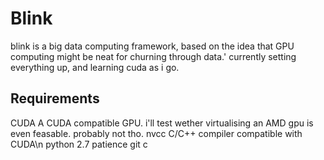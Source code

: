 # Blink
blink is a big data computing framework, based on the idea that GPU computing might be neat for churning through data.'
currently setting everything up, and learning cuda as i go.

## Requirements
CUDA
A CUDA compatible GPU. i'll test wether virtualising an AMD gpu is even feasable. probably not tho.
nvcc
C/C++ compiler compatible with CUDA\n
python 2.7
patience
git c